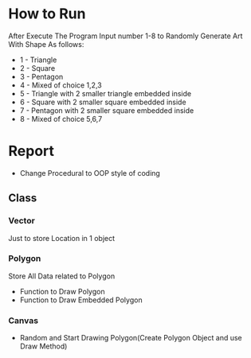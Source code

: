 # How to Run
After Execute The Program Input number 1-8 to Randomly Generate Art With Shape
As follows:
- 1 - Triangle
- 2 - Square
- 3 - Pentagon
- 4 - Mixed of choice 1,2,3
- 5 - Triangle with 2 smaller triangle embedded inside
- 6 - Square with 2 smaller square embedded inside
- 7 - Pentagon with 2 smaller square embedded inside
- 8 - Mixed of choice 5,6,7

# Report
- Change Procedural to OOP style of coding
## Class
### Vector
Just to store Location in 1 object
### Polygon
Store All Data related to Polygon
- Function to Draw Polygon
- Function to Draw Embedded Polygon

### Canvas
- Random and Start Drawing Polygon(Create Polygon Object and use Draw Method)
